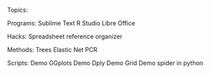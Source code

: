 Topics:

Programs:
Sublime Text
R Studio
Libre Office

Hacks:
Spreadsheet reference organizer

Methods:
Trees
Elastic Net
PCR

Scripts:
Demo GGplots
Demo Dply
Demo Grid
Demo spider in python
